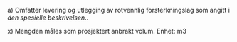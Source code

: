 a) Omfatter levering og utlegging av rotvennlig forsterkningslag som angitt i *den spesielle beskrivelsen*..

x) Mengden måles som prosjektert anbrakt volum. Enhet: m3

